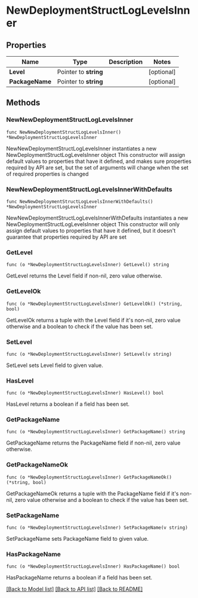 # NewDeploymentStructLogLevelsInner

## Properties

Name | Type | Description | Notes
------------ | ------------- | ------------- | -------------
**Level** | Pointer to **string** |  | [optional] 
**PackageName** | Pointer to **string** |  | [optional] 

## Methods

### NewNewDeploymentStructLogLevelsInner

`func NewNewDeploymentStructLogLevelsInner() *NewDeploymentStructLogLevelsInner`

NewNewDeploymentStructLogLevelsInner instantiates a new NewDeploymentStructLogLevelsInner object
This constructor will assign default values to properties that have it defined,
and makes sure properties required by API are set, but the set of arguments
will change when the set of required properties is changed

### NewNewDeploymentStructLogLevelsInnerWithDefaults

`func NewNewDeploymentStructLogLevelsInnerWithDefaults() *NewDeploymentStructLogLevelsInner`

NewNewDeploymentStructLogLevelsInnerWithDefaults instantiates a new NewDeploymentStructLogLevelsInner object
This constructor will only assign default values to properties that have it defined,
but it doesn't guarantee that properties required by API are set

### GetLevel

`func (o *NewDeploymentStructLogLevelsInner) GetLevel() string`

GetLevel returns the Level field if non-nil, zero value otherwise.

### GetLevelOk

`func (o *NewDeploymentStructLogLevelsInner) GetLevelOk() (*string, bool)`

GetLevelOk returns a tuple with the Level field if it's non-nil, zero value otherwise
and a boolean to check if the value has been set.

### SetLevel

`func (o *NewDeploymentStructLogLevelsInner) SetLevel(v string)`

SetLevel sets Level field to given value.

### HasLevel

`func (o *NewDeploymentStructLogLevelsInner) HasLevel() bool`

HasLevel returns a boolean if a field has been set.

### GetPackageName

`func (o *NewDeploymentStructLogLevelsInner) GetPackageName() string`

GetPackageName returns the PackageName field if non-nil, zero value otherwise.

### GetPackageNameOk

`func (o *NewDeploymentStructLogLevelsInner) GetPackageNameOk() (*string, bool)`

GetPackageNameOk returns a tuple with the PackageName field if it's non-nil, zero value otherwise
and a boolean to check if the value has been set.

### SetPackageName

`func (o *NewDeploymentStructLogLevelsInner) SetPackageName(v string)`

SetPackageName sets PackageName field to given value.

### HasPackageName

`func (o *NewDeploymentStructLogLevelsInner) HasPackageName() bool`

HasPackageName returns a boolean if a field has been set.


[[Back to Model list]](../README.md#documentation-for-models) [[Back to API list]](../README.md#documentation-for-api-endpoints) [[Back to README]](../README.md)


